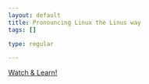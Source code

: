```yaml
--- 
layout: default
title: Pronouncing Linux the Linus way
tags: []

type: regular

---
```

<a href="http://video.google.com/videoplay?docid=1061159908534146317&amp;q=linux">Watch &amp; Learn! </a>
